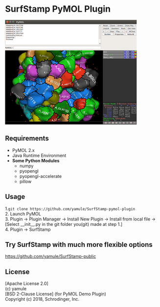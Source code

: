 # SurfStamp PyMOL Plugin

![example](https://raw.githubusercontent.com/yamule/SurfStamp-pymol-plugin/master/image/screenshot.png)　　
## Requirements

 - PyMOL 2.x  
 -  Java Runtime Environment  
 - **Some Python Modules**  
    - numpy  
    - pyopengl  
    - pyopengl-accelerate  
    - pillow  


## Usage
1.`git clone https://github.com/yamule/SurfStamp-pymol-plugin`  
2. Launch PyMOL  
3. Plugin -> Plugin Manager -> Install New Plugin -> Install from local file -> [Select \_\_init\_\_.py in the git folder you(git) made at step 1.]   
4. Plugin -> SurfStamp  


## Try SurfStamp with much more flexible options
https://github.com/yamule/SurfStamp-public


## License
[Apache License 2.0]  
(c) yamule  
[BSD 2-Clause License] (for PyMOL Demo Plugin)    
Copyright (c) 2018, Schrodinger, Inc.
